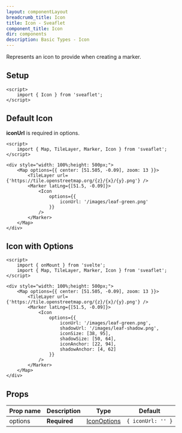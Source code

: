 ```yaml
---
layout: componentLayout
breadcrumb_title: Icon
title: Icon - Sveaflet
component_title: Icon
dir: components
description: Basic Types - Icon
---
```


Represents an icon to provide when creating a marker.

## Setup

```svelte example csr hideOutput
<script>
	import { Icon } from 'sveaflet';
</script>
```

## Default Icon

**iconUrl** is required in options.

```svelte example csr
<script>
	import { Map, TileLayer, Marker, Icon } from 'sveaflet';
</script>

<div style="width: 100%;height: 500px;">
	<Map options={{ center: [51.505, -0.09], zoom: 13 }}>
		<TileLayer url={'https://tile.openstreetmap.org/{z}/{x}/{y}.png'} />
		<Marker latLng={[51.5, -0.09]}>
			<Icon
				options={{
					iconUrl: '/images/leaf-green.png'
				}}
			/>
		</Marker>
	</Map>
</div>
```

## Icon with Options

```svelte example csr
<script>
	import { onMount } from 'svelte';
	import { Map, TileLayer, Marker, Icon } from 'sveaflet';
</script>

<div style="width: 100%;height: 500px;">
	<Map options={{ center: [51.505, -0.09], zoom: 13 }}>
		<TileLayer url={'https://tile.openstreetmap.org/{z}/{x}/{y}.png'} />
		<Marker latLng={[51.5, -0.09]}>
			<Icon
				options={{
					iconUrl: '/images/leaf-green.png',
					shadowUrl: '/images/leaf-shadow.png',
					iconSize: [38, 95],
					shadowSize: [50, 64],
					iconAnchor: [22, 94],
					shadowAnchor: [4, 62]
				}}
			/>
		</Marker>
	</Map>
</div>
```

## Props

| Prop name | Description  | Type                                                            | Default           |
| --------- | ------------ | --------------------------------------------------------------- | ----------------- |
| options   | **Required** | [IconOptions](https://leafletjs.com/reference.html#icon-option) | `{ iconUrl: '' }` |
